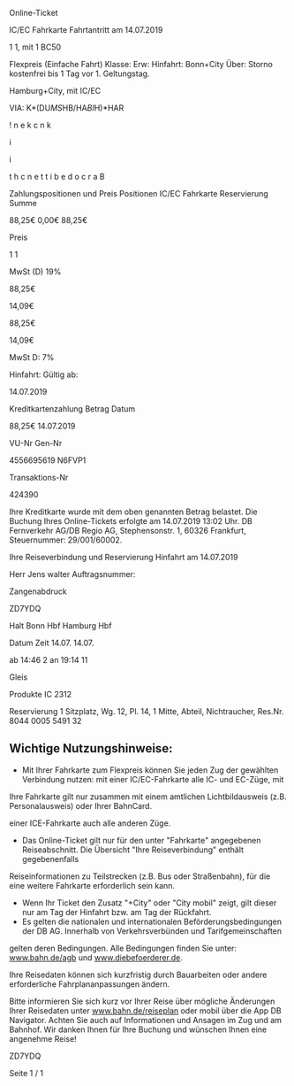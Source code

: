 Online-Ticket

IC/EC Fahrkarte
Fahrtantritt am 14.07.2019

1
1, mit 1 BC50

Flexpreis (Einfache Fahrt)
Klasse:
Erw:
Hinfahrt: Bonn+City
Über:
Storno kostenfrei bis 1 Tag vor 1. Geltungstag.

 Hamburg+City, mit IC/EC

VIA: K*(DU*MS*HB/HA*BI*H)*HAR

!
n
e
k
c
n
k

i

i

t
h
c
n
e
t
t
i
b
e
d
o
c
r
a
B

Zahlungspositionen und Preis
Positionen
IC/EC Fahrkarte
Reservierung
Summe

88,25€
0,00€
88,25€

Preis

1
1

MwSt (D) 19%

88,25€

14,09€

88,25€

14,09€

MwSt D: 7%

Hinfahrt:
Gültig ab:

14.07.2019

Kreditkartenzahlung
Betrag
Datum

88,25€
14.07.2019

VU-Nr
Gen-Nr

4556695619
N6FVP1

Transaktions-Nr

424390

Ihre Kreditkarte wurde mit dem oben genannten Betrag belastet. Die Buchung Ihres
Online-Tickets erfolgte am 14.07.2019 13:02 Uhr. DB Fernverkehr AG/DB Regio AG,
Stephensonstr. 1, 60326 Frankfurt, Steuernummer: 29/001/60002.

Ihre Reiseverbindung und Reservierung Hinfahrt am 14.07.2019

Herr  Jens walter
Auftragsnummer:

Zangenabdruck

ZD7YDQ

Halt
Bonn Hbf
Hamburg Hbf

Datum Zeit
14.07.
14.07.

ab 14:46 2
an 19:14 11

Gleis

Produkte
IC 2312

Reservierung
1 Sitzplatz, Wg. 12, Pl. 14, 1 Mitte, Abteil,
Nichtraucher, Res.Nr. 8044 0005 5491 32

Wichtige Nutzungshinweise:
-
- Mit Ihrer Fahrkarte zum Flexpreis können Sie jeden Zug der gewählten Verbindung nutzen: mit einer IC/EC-Fahrkarte alle IC- und EC-Züge, mit

Ihre Fahrkarte gilt nur zusammen mit einem amtlichen Lichtbildausweis (z.B. Personalausweis) oder Ihrer BahnCard.

einer ICE-Fahrkarte auch alle anderen Züge.

- Das Online-Ticket gilt nur für den unter "Fahrkarte" angegebenen Reiseabschnitt. Die Übersicht "Ihre Reiseverbindung" enthält gegebenenfalls

Reiseinformationen zu Teilstrecken (z.B. Bus oder Straßenbahn), für die eine weitere Fahrkarte erforderlich sein kann.
- Wenn Ihr Ticket den Zusatz "+City" oder "City mobil" zeigt, gilt dieser nur am Tag der Hinfahrt bzw. am Tag der Rückfahrt.
- Es gelten die nationalen und internationalen Beförderungsbedingungen der DB AG. Innerhalb von Verkehrsverbünden und Tarifgemeinschaften

gelten deren Bedingungen. Alle Bedingungen finden Sie unter: www.bahn.de/agb und www.diebefoerderer.de.

Ihre Reisedaten können sich kurzfristig durch Bauarbeiten oder andere erforderliche Fahrplananpassungen ändern.

Bitte informieren Sie sich kurz vor Ihrer Reise über mögliche Änderungen Ihrer Reisedaten unter www.bahn.de/reiseplan oder mobil über die
App DB Navigator. Achten Sie auch auf Informationen und Ansagen im Zug und am Bahnhof. Wir danken Ihnen für Ihre Buchung und wünschen
Ihnen eine angenehme Reise!

ZD7YDQ

Seite 1 / 1

